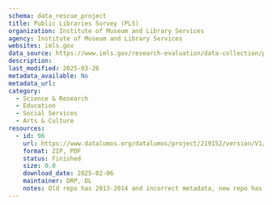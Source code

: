 ```yaml
---
schema: data_rescue_project 
title: Public Libraries Survey (PLS)
organization: Institute of Museum and Library Services
agency: Institute of Museum and Library Services
websites: imls.gov
data_source: https://www.imls.gov/research-evaluation/data-collection/public-libraries-survey
description: 
last_modified: 2025-03-26
metadata_available: No
metadata_url: 
category:
  - Science & Research 
  - Education 
  - Social Services 
  - Arts & Culture 
resources:
  - id: 96
    url: https://www.datalumos.org/datalumos/project/219152/version/V1/view
    format: ZIP, PDF
    status: Finished
    size: 0.0
    download_date: 2025-02-06
    maintainer: DRP, DL
    notes: Old repo has 2013-2014 and incorrect metadata, new repo has complete 1989-2022 data and reports. Suggest delete old
---
```

